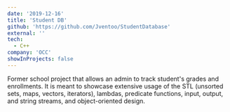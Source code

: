 ```yaml
---
date: '2019-12-16'
title: 'Student DB'
github: 'https://github.com/Jventoo/StudentDatabase'
external: ''
tech:
  - C++
company: 'OCC'
showInProjects: false
---
```


Former school project that allows an admin to track student's grades and enrollments. It is meant to showcase extensive usage of the STL (unsorted sets, maps, vectors, iterators), lambdas, predicate functions, input, output, and string streams, and object-oriented design.
